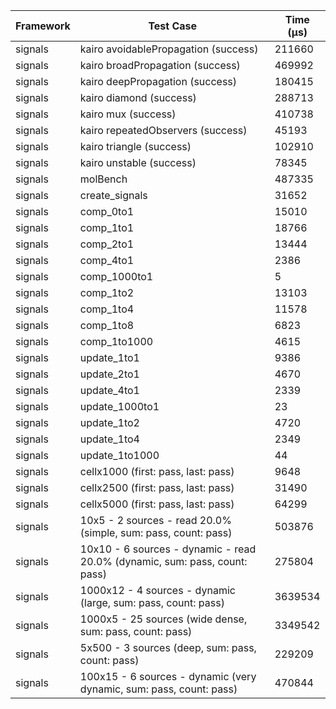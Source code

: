 | Framework | Test Case | Time (μs) |
| --- | --- | --- |
| signals | kairo avoidablePropagation (success) | 211660 |
| signals | kairo broadPropagation (success) | 469992 |
| signals | kairo deepPropagation (success) | 180415 |
| signals | kairo diamond (success) | 288713 |
| signals | kairo mux (success) | 410738 |
| signals | kairo repeatedObservers (success) | 45193 |
| signals | kairo triangle (success) | 102910 |
| signals | kairo unstable (success) | 78345 |
| signals | molBench | 487335 |
| signals | create_signals | 31652 |
| signals | comp_0to1 | 15010 |
| signals | comp_1to1 | 18766 |
| signals | comp_2to1 | 13444 |
| signals | comp_4to1 | 2386 |
| signals | comp_1000to1 | 5 |
| signals | comp_1to2 | 13103 |
| signals | comp_1to4 | 11578 |
| signals | comp_1to8 | 6823 |
| signals | comp_1to1000 | 4615 |
| signals | update_1to1 | 9386 |
| signals | update_2to1 | 4670 |
| signals | update_4to1 | 2339 |
| signals | update_1000to1 | 23 |
| signals | update_1to2 | 4720 |
| signals | update_1to4 | 2349 |
| signals | update_1to1000 | 44 |
| signals | cellx1000 (first: pass, last: pass) | 9648 |
| signals | cellx2500 (first: pass, last: pass) | 31490 |
| signals | cellx5000 (first: pass, last: pass) | 64299 |
| signals | 10x5 - 2 sources - read 20.0% (simple, sum: pass, count: pass) | 503876 |
| signals | 10x10 - 6 sources - dynamic - read 20.0% (dynamic, sum: pass, count: pass) | 275804 |
| signals | 1000x12 - 4 sources - dynamic (large, sum: pass, count: pass) | 3639534 |
| signals | 1000x5 - 25 sources (wide dense, sum: pass, count: pass) | 3349542 |
| signals | 5x500 - 3 sources (deep, sum: pass, count: pass) | 229209 |
| signals | 100x15 - 6 sources - dynamic (very dynamic, sum: pass, count: pass) | 470844 |
